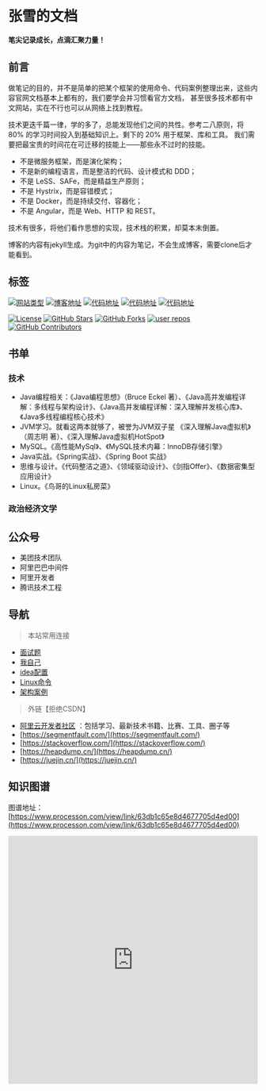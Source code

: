 # 张雪的文档

**笔尖记录成长，点滴汇聚力量！**

## 前言

做笔记的目的，并不是简单的把某个框架的使用命令、代码案例整理出来，这些内容官网文档基本上都有的，我们要学会并习惯看官方文档，
甚至很多技术都有中文网站，实在不行也可以从网络上找到教程。

技术更迭千篇一律，学的多了，总能发现他们之间的共性。参考二八原则，将 80% 的学习时间投入到基础知识上。剩下的 20% 用于框架、库和工具。
我们需要把最宝贵的时间花在可迁移的技能上——那些永不过时的技能。
- 不是微服务框架，而是演化架构；
- 不是新的编程语言，而是整洁的代码、设计模式和 DDD；
- 不是 LeSS、SAFe，而是精益生产原则；
- 不是 Hystrix，而是容错模式；
- 不是 Docker，而是持续交付、容器化；
- 不是 Angular，而是 Web、HTTP 和 REST。

技术有很多，将他们看作思想的实现，技术栈的积累，却莫本末倒置。

博客的内容有jekyll生成。为git中的内容为笔记，不会生成博客，需要clone后才能看到。

## 标签

[![网站类型](https://img.shields.io/badge/类型-技术文档-green?logo=apache-maven&logoColor=white)]()
[![博客地址](https://img.shields.io/badge/博客地址-luckSnow1989-blue?branch=master&logo=github&logoColor=white)](https://github.com/luckSnow1989/luckSnow1989.github.io)
[![代码地址](https://img.shields.io/badge/Java基础Git地址-knowledge-blue?branch=master&logo=gitee&logoColor=white)](https://gitee.com/luckSnow/knowledge)
[![代码地址](https://img.shields.io/badge/框架案例Git地址-SpringBootExample-blue?branch=master&logo=gitee&logoColor=white)](https://gitee.com/luckSnow/spring-boot-example)
[![代码地址](https://img.shields.io/badge/Python基础Git地址-knowledgePython-blue?branch=master&logo=gitee&logoColor=white)](https://gitee.com/luckSnow/knowledge-python.git)

[![License](https://img.shields.io/github/license/alibaba/fastjson2?color=4D7A97&logo=apache)](https://www.apache.org/licenses/LICENSE-2.0.html)
[![GitHub Stars](https://img.shields.io/github/stars/luckSnow1989/luckSnow1989.github.io)](https://github.com/luckSnow1989/luckSnow1989.github.io/stargazers)
[![GitHub Forks](https://img.shields.io/github/forks/luckSnow1989/luckSnow1989.github.io)](https://github.com/luckSnow1989/luckSnow1989.github.io/fork)
[![user repos](https://badgen.net/github/dependents-repo/luckSnow1989/luckSnow1989.github.io?label=user%20repos)](https://github.com/luckSnow1989/luckSnow1989.github.io/network/dependents)
[![GitHub Contributors](https://img.shields.io/github/contributors/luckSnow1989/luckSnow1989.github.io)](https://github.com/alibaba/fastjson2/graphs/contributors)

## 书单

### 技术

- Java编程相关：《Java编程思想》（Bruce Eckel 著）、《Java高并发编程详解：多线程与架构设计》、《Java高并发编程详解：深入理解并发核心库》、《Java多线程编程核心技术》
- JVM学习。就看这两本就够了，被誉为JVM双子星 《深入理解Java虚拟机》（周志明 著）、《深入理解Java虚拟机HotSpot》
- MySQL。《高性能MySql》、《MySQL技术内幕：InnoDB存储引擎》
- Java实战。《Spring实战》、《Spring Boot 实战》
- 思维与设计。《代码整洁之道》、《领域驱动设计》、《剑指Offer》、《数据密集型应用设计》
- Linux。《鸟哥的Linux私房菜》

### 政治经济文学

## 公众号

- 美团技术团队
- 阿里巴巴中间件
- 阿里开发者
- 腾讯技术工程

## 导航

> 本站常用连接
- [面试题](https://docs.qq.com/doc/DQldwQkRZeVZiUVVU)
- [我自己](/article/99.自己/生活)
- [idea配置](/article/11.辅助开发/IDE/idea)
- [Linux命令](/article/16.Linux/2.Linux命令)
- [架构案例](/article/12.架构与应用/案例集合)

> 外链【拒绝CSDN】
- [阿里云开发者社区](https://developer.aliyun.com/) ：包括学习、最新技术书籍、比赛、工具、圈子等
- [https://segmentfault.com/](https://segmentfault.com/)
- [https://stackoverflow.com/](https://stackoverflow.com/)
- [https://heapdump.cn/](https://heapdump.cn/)
- [https://juejin.cn/](https://juejin.cn/)


## 知识图谱

图谱地址： [https://www.processon.com/view/link/63db1c65e8d4677705d4ed00](https://www.processon.com/view/link/63db1c65e8d4677705d4ed00)

<iframe id="embed_dom" name="embed_dom" frameborder="0" 
    style="width:100%; height:500px;" src="https://www.processon.com/embed/60fe64900791294ae0a1cfa7">
</iframe>